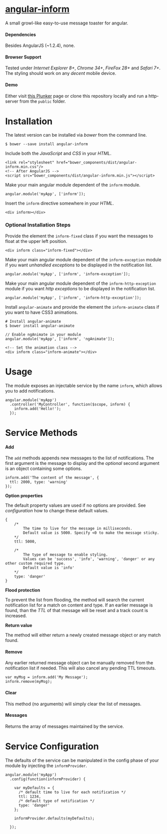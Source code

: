 # [angular-inform](https://github.com/McNull/angular-inform)
A small growl-like easy-to-use message toaster for angular.

#### Dependencies
Besides AngularJS (~1.2.4), none.

#### Browser Support

Tested under _Internet Explorer 8+_, _Chrome 34+_, _FireFox 28+_ and _Safari 7+_. The styling should work on any _decent_ mobile device.

#### Demo

Either visit [this Plunker](http://plnkr.co/edit/x0sJj8) page or clone this repository locally and run a http-server from the `public` folder.

Installation
============

The latest version can be installed via _bower_ from the command line.

    $ bower --save install angular-inform
    
Include both the _JavaScript_ and _CSS_ in your _HTML_.

```
<link rel="stylesheet" href="bower_components/dist/angular-inform.min.css"/>
<!-- After AngularJS -->
<script src="bower_components/dist/angular-inform.min.js"></script>
```

Make your main angular module dependent of the `inform` module.

    angular.module('myApp', ['inform']);

Insert the `inform` directive somewhere in your _HTML_.

```
<div inform></div>
```

### Optional Installation Steps

Provide the element the `inform-fixed` class if you want the messages to float at the upper left position.

```
<div inform class="inform-fixed"></div>
```

Make your main angular module dependent of the `inform-exception` module if you want _unhandled exceptions_ to be displayed in the notification list.

    angular.module('myApp', ['inform', 'inform-exception']);

Make your main angular module dependent of the `inform-http-exception` module if you want _http exceptions_ to be displayed in the notification list.

    angular.module('myApp', ['inform', 'inform-http-exception']);

Install `angular-animate` and provide the element the `inform-animate` class if you want to have CSS3 animations.

```
# Install angular-animate
$ bower install angular-animate

// Enable ngAnimate in your module
angular.module('myApp', ['inform', 'ngAnimate']);

<!-- Set the animation class -->
<div inform class="inform-animate"></div>
```

Usage
=====

The module exposes an injectable service by the name `inform`, which allows you to add notifications.

```
angular.module('myApp')
  .controller('MyController', function($scope, inform) {
    inform.add('Hello!');
  });
```

Service Methods
===============

#### Add
The `add` methods appends new messages to the list of notifications. The first argument is the message to display and the _optional_ second argument is an object containing some options.

    inform.add('The content of the message', {
      ttl: 2000, type: 'warning'
    });

**Option properties**

The default property values are used if no options are provided. See _configuration_ how to change these default values.

    {
    	/*
    	    The time to live for the message in milliseconds.
    	    Default value is 5000. Specify <0 to make the message sticky.
    	*/
    	ttl: 5000,
    	
        /*
            The type of message to enable styling. 
            Values can be 'success', 'info', 'warning', 'danger' or any other custom required type.
            Default value is 'info'
        */
        type: 'danger'
    }
    
**Flood protection**

To prevent the list from flooding, the method will search the current notification list for a match on content and type. If an earlier message is found, than the _TTL_ of that message will be reset and a track count is increased.

**Return value**

The method will either return a newly created message object or any match found.

#### Remove

Any earlier returned message object can be manually removed from the notification list if needed. This will also cancel any pending TTL timeouts.

    var myMsg = inform.add('My Message');
    inform.remove(myMsg);

#### Clear

This method (no arguments) will simply clear the list of messages.

#### Messages

Returns the array of messages maintained by the service.

Service Configuration
=====================

The defaults of the service can be manipulated in the config phase of your module by injecting the `informProvider`.

    angular.module('myApp')
      .config(function(informProvider) {
      
        var myDefaults = {
          /* default time to live for each notification */
          ttl: 1234,
          /* default type of notification */
          type: 'danger'
        };
        
        informProvider.defaults(myDefaults);
        
      });